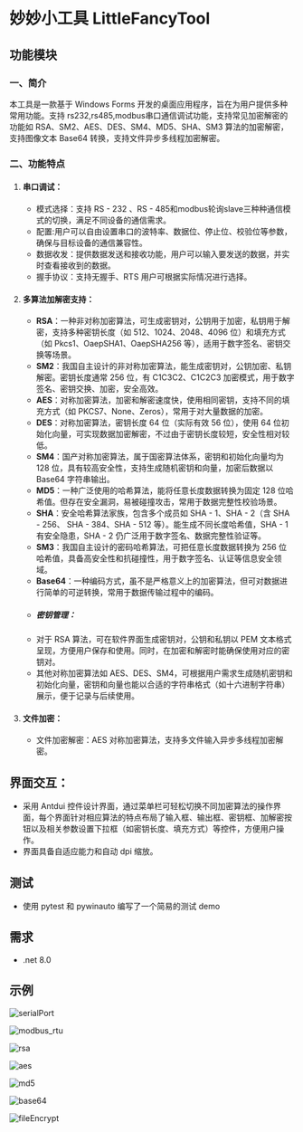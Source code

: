 # 妙妙小工具 LittleFancyTool

## 功能模块

### 一、简介

本工具是一款基于 Windows Forms 开发的桌面应用程序，旨在为用户提供多种常用功能。支持 rs232,rs485,modbus串口通信调试功能，支持常见加密解密的功能如 RSA、SM2、AES、DES、SM4、MD5、SHA、SM3 算法的加密解密，支持图像文本 Base64 转换，支持文件异步多线程加密解密。

### 二、功能特点

1. #### 串口调试：

   - 模式选择：支持 RS - 232 、RS - 485和modbus轮询slave三种种通信模式的切换，满足不同设备的通信需求。
   - 配置:用户可以自由设置串口的波特率、数据位、停止位、校验位等参数，确保与目标设备的通信兼容性。
   - 数据收发：提供数据发送和接收功能，用户可以输入要发送的数据，并实时查看接收到的数据。
   - 握手协议：支持无握手、RTS 用户可根据实际情况进行选择。

2. #### 多算法加解密支持：

   - **RSA**：一种非对称加密算法，可生成密钥对，公钥用于加密，私钥用于解密，支持多种密钥长度（如 512、1024、2048、4096 位）和填充方式（如 Pkcs1、OaepSHA1、OaepSHA256 等），适用于数字签名、密钥交换等场景。
   - **SM2**：我国自主设计的非对称加密算法，能生成密钥对，公钥加密、私钥解密。密钥长度通常 256 位，有 C1C3C2、C1C2C3 加密模式，用于数字签名、密钥交换、加密，安全高效。
   - **AES**：对称加密算法，加密和解密速度快，使用相同密钥，支持不同的填充方式（如 PKCS7、None、Zeros），常用于对大量数据的加密。
   - **DES**：对称加密算法，密钥长度 64 位（实际有效 56 位），使用 64 位初始化向量，可实现数据加密解密，不过由于密钥长度较短，安全性相对较低。
   - **SM4**：国产对称加密算法，属于国密算法体系，密钥和初始化向量均为 128 位，具有较高安全性，支持生成随机密钥和向量，加密后数据以 Base64 字符串输出。
   - **MD5**：一种广泛使用的哈希算法，能将任意长度数据转换为固定 128 位哈希值。但存在安全漏洞，易被碰撞攻击，常用于数据完整性校验场景。
   - **SHA**：安全哈希算法家族，包含多个成员如 SHA - 1、SHA - 2（含 SHA - 256、 SHA - 384、SHA - 512 等）。能生成不同长度哈希值，SHA - 1 有安全隐患，SHA - 2 仍广泛用于数字签名、数据完整性验证等。
   - **SM3**：我国自主设计的密码哈希算法，可把任意长度数据转换为 256 位哈希值，具备高安全性和抗碰撞性，用于数字签名、认证等信息安全领域。
   - **Base64**：一种编码方式，虽不是严格意义上的加密算法，但可对数据进行简单的可逆转换，常用于数据传输过程中的编码。
   - ##### 密钥管理：
   - 对于 RSA 算法，可在软件界面生成密钥对，公钥和私钥以 PEM 文本格式呈现，方便用户保存和使用。同时，在加密和解密时能确保使用对应的密钥对。
   - 其他对称加密算法如 AES、DES、SM4，可根据用户需求生成随机密钥和初始化向量，密钥和向量也能以合适的字符串格式（如十六进制字符串）展示，便于记录与后续使用。

3. #### 文件加密：

   - 文件加密解密：AES 对称加密算法，支持多文件输入异步多线程加密解密。

## 界面交互：

- 采用 Antdui 控件设计界面，通过菜单栏可轻松切换不同加密算法的操作界面，每个界面针对相应算法的特点布局了输入框、输出框、密钥框、加解密按钮以及相关参数设置下拉框（如密钥长度、填充方式）等控件，方便用户操作。
- 界面具备自适应能力和自动 dpi 缩放。

## 测试

- 使用 pytest 和 pywinauto 编写了一个简易的测试 demo

## 需求

- .net 8.0

## 示例

![serialPort](doc/pic/serialPort.png)

![modbus_rtu](doc/pic/modbus_rtu.png)

![rsa](doc/pic/rsa.png)

![aes](doc/pic/aes.png)

![md5](doc/pic/md5.png)

![base64](doc/pic/base64.png)

![fileEncrypt](doc/pic/fileEncrypt.png)
